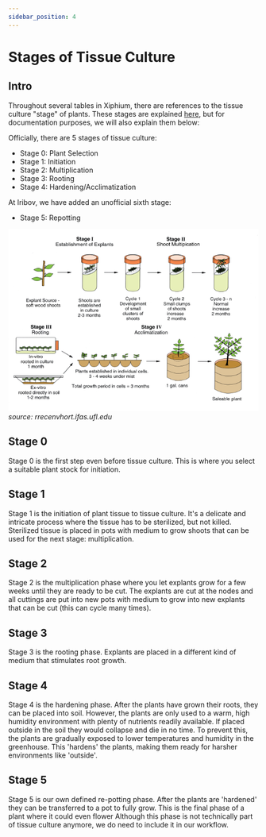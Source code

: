 ```yaml
---
sidebar_position: 4
---
```


# Stages of Tissue Culture
## Intro
Throughout several tables in Xiphium, there are references to the tissue culture "stage" of plants. These stages are explained [here](https://www.onlinebiologynotes.com/micropropagation-stages-types-applications-and-limitations/), but for documentation purposes, we will also explain them below:

Officially, there are 5 stages of tissue culture:
- Stage 0: Plant Selection
- Stage 1: Initiation
- Stage 2: Multiplication
- Stage 3: Rooting
- Stage 4: Hardening/Acclimatization

At Iribov, we have added an unofficial sixth stage:
- Stage 5: Repotting


![](../img/stages-of-micropropagation.png)
*source: rrecenvhort.ifas.ufl.edu*
## Stage 0
Stage 0 is the first step even before tissue culture. This is where you select a suitable plant stock for initiation.

## Stage 1
Stage 1 is the initiation of plant tissue to tissue culture. It's a delicate and intricate process where the tissue has to be sterilized, but not killed. Sterilized tissue is placed in pots with medium to grow shoots that can be used for the next stage: multiplication.

## Stage 2
Stage 2 is the multiplication phase where you let explants grow for a few weeks until they are ready to be cut. The explants are cut at the nodes and all cuttings are put into new pots with medium to grow into new explants that can be cut (this can cycle many times).

## Stage 3
Stage 3 is the rooting phase. Explants are placed in a different kind of medium that stimulates root growth.

## Stage 4
Stage 4 is the hardening phase. After the plants have grown their roots, they can be placed into soil. However, the plants are only used to a warm, high humidity environment with plenty of nutrients readily available. If placed outside in the soil they would collapse and die in no time. To prevent this, the plants are gradually exposed to lower temperatures and humidity in the greenhouse. This 'hardens' the plants, making them ready for harsher environments like 'outside'.

## Stage 5
Stage 5 is our own defined re-potting phase. After the plants are 'hardened' they can be transferred to a pot to fully grow. This is the final phase of a plant where it could even flower Although this phase is not technically part of tissue culture anymore, we do need to include it in our workflow.
